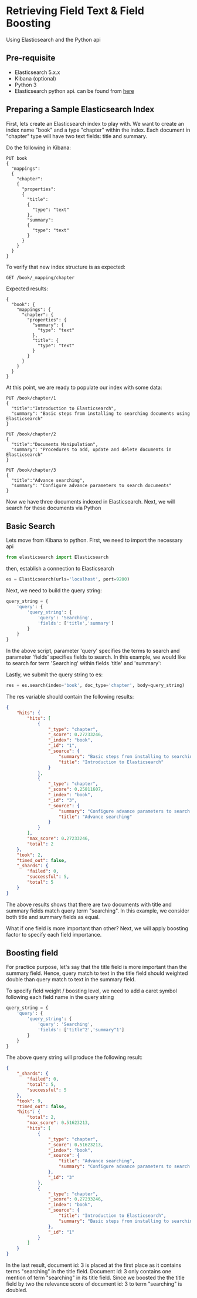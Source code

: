 # Retrieving Field Text & Field Boosting
Using Elasticsearch and the Python api

## Pre-requisite
* Elasticsearch 5.x.x
* Kibana (optional)
* Python 3
* Elasticsearch python api. can be found from [here](https://elasticsearch-py.readthedocs.io/en/master/)


## Preparing a Sample Elasticsearch Index
First, lets create an Elasticsearch index to play with. We want to create an index name "book" and a type "chapter" within the index.
Each document in "chapter" type will have two text fields: title and summary.

Do the following in Kibana:

``` Elasticsearch via Kibana
PUT book
{
  "mappings":
  {
    "chapter":
    {
      "properties":
      {
        "title":
        {
          "type": "text"
        },
        "summary":
        {
          "type": "text"
        }
      }
    }
  }
}
```

To verify that new index structure is as expected:

``` Elasticsearch via Kibana
GET /book/_mapping/chapter
```

Expected results:
``` Output
{
  "book": {
    "mappings": {
      "chapter": {
        "properties": {
          "summary": {
            "type": "text"
          },
          "title": {
            "type": "text"
          }
        }
      }
    }
  }
}
```

At this point, we are ready to populate our index with some data:
```
PUT /book/chapter/1
{
  "title":"Introduction to Elasticsearch",
  "summary": "Basic steps from installing to searching documents using Elasticsearch"
}

PUT /book/chapter/2
{
  "title":"Documents Manipulation",
  "summary": "Procedures to add, update and delete documents in Elasticsearch"
}

PUT /book/chapter/3
{
  "title":"Advance searching",
  "summary": "Configure advance parameters to search documents"
}
```

Now we have three documents indexed in Elasticsearch. Next, we will search for these documents via Python

## Basic Search
Lets move from Kibana to python. First, we need to import the necessary api
```python
from elasticsearch import Elasticsearch
```

then, establish a connection to Elasticsearch
```python
es = Elasticsearch(urls='localhost', port=9200)
```

Next, we need to build the query string:
```python
query_string = {
    'query': {
        'query_string': {
            'query': 'Searching',
            'fields': ['title','summary']
        }
    }
}
```

In the above script, parameter 'query' specifies the terms to search and parameter 'fields' specifies fields to search.
In this example, we would like to search for term 'Searching' within fields 'title' and 'summary':

Lastly, we submit the query string to es:
```python
res = es.search(index='book', doc_type='chapter', body=query_string)
```

The res variable should contain the following results:
```JSON
{
    "hits": {
        "hits": [
            {
                "_type": "chapter",
                "_score": 0.27233246,
                "_index": "book",
                "_id": "1",
                "_source": {
                    "summary": "Basic steps from installing to searching documents using Elasticsearch",
                    "title": "Introduction to Elasticsearch"
                }
            },
            {
                "_type": "chapter",
                "_score": 0.25811607,
                "_index": "book",
                "_id": "3",
                "_source": {
                    "summary": "Configure advance parameters to search documents",
                    "title": "Advance searching"
                }
            }
        ],
        "max_score": 0.27233246,
        "total": 2
    },
    "took": 2,
    "timed_out": false,
    "_shards": {
        "failed": 0,
        "successful": 5,
        "total": 5
    }
}
```

The above results shows that there are two documents with title and summary fields match query term "searching".
In this example, we consider both title and summary fields as equal.

What if one field is more important than other?
Next, we will apply boosting factor to specify each field importance.

## Boosting field
For practice purpose, let's say that the title field is more important than the summary field.
Hence, query match to text in the title field should weighted double than query match to text in the summary field.

To specify field weight / boosting level, we need to add a caret symbol following each field name in the query string
```python
query_string = {
    'query': {
        'query_string': {
            'query': 'Searching',
            'fields': ['title^2','summary^1']
        }
    }
}
```

The above query string will produce the following result:
```JSON
{
    "_shards": {
        "failed": 0,
        "total": 5,
        "successful": 5
    },
    "took": 9,
    "timed_out": false,
    "hits": {
        "total": 2,
        "max_score": 0.51623213,
        "hits": [
            {
                "_type": "chapter",
                "_score": 0.51623213,
                "_index": "book",
                "_source": {
                    "title": "Advance searching",
                    "summary": "Configure advance parameters to search documents"
                },
                "_id": "3"
            },
            {
                "_type": "chapter",
                "_score": 0.27233246,
                "_index": "book",
                "_source": {
                    "title": "Introduction to Elasticsearch",
                    "summary": "Basic steps from installing to searching documents using Elasticsearch"
                },
                "_id": "1"
            }
        ]
    }
}
```

In the last result, document id: 3 is placed at the first place as it contains terms "searching" in the title field.
Document id: 3 only contains one mention of term "searching" in its title field.
Since we boosted the the title field by two the relevance score of document id: 3 to term "searching" is doubled.